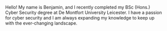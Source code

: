Hello! My name is Benjamin, and I recently completed my BSc (Hons.) Cyber Security degree at De Montfort University Leicester. I have a passion for cyber security and I am always expanding my knowledge to keep up with the ever-changing landscape.
